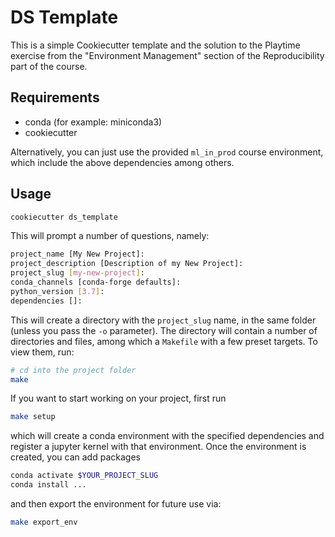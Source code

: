 # DS Template

This is a simple Cookiecutter template and the solution to the Playtime exercise from the
"Environment Management" section of the Reproducibility part of the course.
 
 
## Requirements
* conda (for example: miniconda3)
* cookiecutter

Alternatively, you can just use the provided `ml_in_prod` course environment, which include
the above dependencies among others.

## Usage

```bash
cookiecutter ds_template
```
This will prompt a number of questions, namely:

```bash
project_name [My New Project]: 
project_description [Description of my New Project]: 
project_slug [my-new-project]: 
conda_channels [conda-forge defaults]: 
python_version [3.7]: 
dependencies []: 
```

This will create a directory with the `project_slug` name, in the same folder (unless you pass the `-o` parameter). The 
directory will contain a number of directories and files, among which a `Makefile` 
with a few preset targets. To view them, run:

```bash
# cd into the project folder
make
```

If you want to start working on your project, first run

```bash
make setup
```

which will create a conda environment with the specified dependencies and register a jupyter kernel
with that environment. Once the environment is created, you can add packages

```bash
conda activate $YOUR_PROJECT_SLUG
conda install ...
```
and then export the environment for future use via:
```bash
make export_env
```
